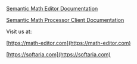[Semantic Math Editor Documentation](https://softaria.github.io/semantic-math-editor)

[Semantic Math Processor Client Documentation](https://softaria.github.io/semantic-math-processor-client/)

Visit us at:

[https://math-editor.com](https://math-editor.com) 

[https://softaria.com](https://softaria.com)

